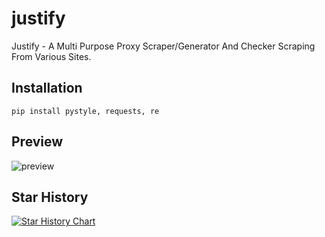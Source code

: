 # justify
Justify - A Multi Purpose Proxy Scraper/Generator And Checker Scraping From Various Sites.

## Installation
```pip install pystyle, requests, re```

## Preview
![preview](https://github.com/scarlmao/OwnSec/blob/main/image.png)

## Star History

[![Star History Chart](https://api.star-history.com/svg?repos=scarlmao/justify&type=Date)](https://star-history.com/#scarlmao/justify&Date)

